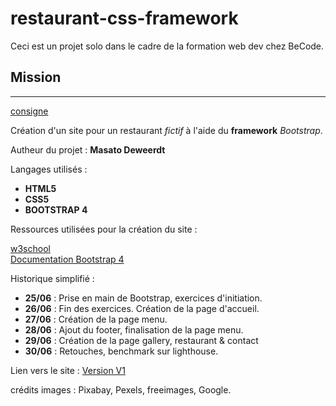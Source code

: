 # restaurant-css-framework

Ceci est un projet solo dans le cadre de la formation web dev chez BeCode.

## Mission
*********************************************************************************************************

[consigne](https://github.com/becodeorg/BXL-Swartz-3-21/blob/master/03-HTML-CSS/bootstrap/restaurant.adoc) 

Création d'un site pour un restaurant *fictif* à l'aide du **framework** *Bootstrap*.

Autheur du projet : **Masato Deweerdt**

Langages utilisés :

* **HTML5**
* **CSS5**
* **BOOTSTRAP 4**

Ressources utilisées pour la création du site :

[w3school](https://www.w3schools.com/)  
[Documentation Bootstrap 4](https://getbootstrap.com/docs/4.1/getting-started/introduction/)

Historique simplifié :

* **25/06** : Prise en main de Bootstrap, exercices d'initiation.
* **26/06** : Fin des exercices. Création de la page d'accueil.
* **27/06** : Création de la page menu.
* **28/06** : Ajout du footer, finalisation de la page menu.
* **29/06** : Création de la page gallery, restaurant & contact
* **30/06** : Retouches, benchmark sur lighthouse.

Lien vers le site : [Version V1](https://masatodeweerdt.github.io/restaurant-css-framework/.)

crédits images : Pixabay, Pexels, freeimages, Google.
